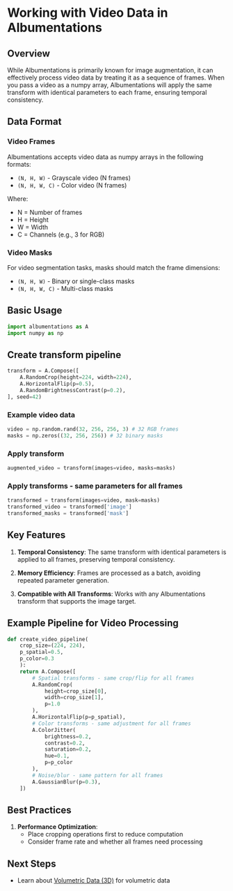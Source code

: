 # Working with Video Data in Albumentations

## Overview

While Albumentations is primarily known for image augmentation, it can effectively process video data by treating it as a sequence of frames. When you pass a video as a numpy array, Albumentations will apply the same transform with identical parameters to each frame, ensuring temporal consistency.

## Data Format

### Video Frames
Albumentations accepts video data as numpy arrays in the following formats:
- `(N, H, W)` - Grayscale video (N frames)
- `(N, H, W, C)` - Color video (N frames)

Where:
- N = Number of frames
- H = Height
- W = Width
- C = Channels (e.g., 3 for RGB)

### Video Masks
For video segmentation tasks, masks should match the frame dimensions:
- `(N, H, W)` - Binary or single-class masks
- `(N, H, W, C)` - Multi-class masks

## Basic Usage

```python
import albumentations as A
import numpy as np
```

## Create transform pipeline

```python
transform = A.Compose([
    A.RandomCrop(height=224, width=224),
    A.HorizontalFlip(p=0.5),
    A.RandomBrightnessContrast(p=0.2),
], seed=42)
```

### Example video data

```python
video = np.random.rand(32, 256, 256, 3) # 32 RGB frames
masks = np.zeros((32, 256, 256)) # 32 binary masks
```

### Apply transform

```python
augmented_video = transform(images=video, masks=masks)
```

### Apply transforms - same parameters for all frames

```python
transformed = transform(images=video, mask=masks)
transformed_video = transformed['image']
transformed_masks = transformed['mask']
```


## Key Features

1. **Temporal Consistency**: The same transform with identical parameters is applied to all frames, preserving temporal consistency.

2. **Memory Efficiency**: Frames are processed as a batch, avoiding repeated parameter generation.

3. **Compatible with All Transforms**: Works with any Albumentations transform that supports the image target.

## Example Pipeline for Video Processing


```python
def create_video_pipeline(
    crop_size=(224, 224),
    p_spatial=0.5,
    p_color=0.3
    ):
    return A.Compose([
        # Spatial transforms - same crop/flip for all frames
        A.RandomCrop(
            height=crop_size[0],
            width=crop_size[1],
            p=1.0
        ),
        A.HorizontalFlip(p=p_spatial),
        # Color transforms - same adjustment for all frames
        A.ColorJitter(
            brightness=0.2,
            contrast=0.2,
            saturation=0.2,
            hue=0.1,
            p=p_color
        ),
        # Noise/blur - same pattern for all frames
        A.GaussianBlur(p=0.3),
    ])
```

## Best Practices

1. **Performance Optimization**:
   - Place cropping operations first to reduce computation
   - Consider frame rate and whether all frames need processing


## Next Steps

- Learn about [Volumetric Data (3D)](./volumetric_augmentation.md) for volumetric data
